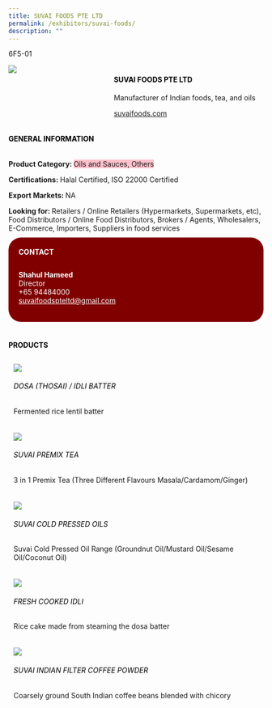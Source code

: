 ```yaml
---
title: SUVAI FOODS PTE LTD
permalink: /exhibitors/suvai-foods/
description: ""
---
```

<head>
	<div class="flex-paragraph">
		<!--hi there! this is a comment and will provide you with instructional guides-->
		<!--insert booth number here!-->
		<p style="text-transform: uppercase">6F5-01</p></div>
			<div class="flex-container" style="display: flex; flex-wrap: wrap;">
				<!--insert DOWNLOAD link of company logo between the " marks!-->
			<div class="card sgds" style="flex: 1 1 40%; display: block;"><img src="https://drive.google.com/u/0/uc?id=1tMN0uwQi-aO027Siq2m3VJkptmW4qJU9&export=download"></div>
	<div class="card-sgds" style="flex: 1 1 58%; display: block; margin-left: 3px">
		<h4 style="text-transform: uppercase; color: black;"><!--insert the exhibitor's name between the <b> tags here--><b>SUVAI FOODS PTE LTD</b></h4><!--insert the exhibitor's description between the <p> tags here-->
		<p>Manufacturer of Indian foods, tea, and oils</p>
		<!--insert the exhibitor's website link, making sure there is "https:// www." present please. make sure the entire https link goes in between the " marks-->
		<p><a href="https://suvaifoods.com" target="_blank"><!--insert the www website link here (no need for https)-->suvaifoods.com</a></p>
	</div>
</div>
</head>

<body>
	<h4 style="text-transform: uppercase; color: black;"><b>General Information</b></h4>
		<div class="flex-container" style="display: flex; flex-wrap: wrap;">
			<div class="card sgds" style="flex: 1 1 65%; display: block; align-self: stretch">
			<div class="flex-paragraph">
			<p><b>Product Category: </b><span style=" background-color: pink; border-radius: 10 px;"><!--insert the exhibitor's pdt cat between the <p> tags here-->Oils and Sauces, Others</span></p> 
				<p><b>Certifications: </b><!--insert all the exhibitor's certifications between the </b> and </p> here-->Halal Certified, ISO 22000 Certified</p>
			<p><b>Export Markets: </b><!--insert all the exhibitor's export markets between the </b> and </p> here-->NA</p>
			<p style="margin-bottom: 10px;"><b>Looking for: </b><!--insert all the exhibitor's potential business partners between the </b> and </p> here-->Retailers / Online Retailers (Hypermarkets, Supermarkets, etc), Food Distributors / Online Food Distributors, Brokers / Agents, Wholesalers, E-Commerce, Importers, Suppliers in food services</p>
			</div>
		</div>
		<div class="card sgds" style="flex: 1 1 35%; padding: 10px; display: block; background-color: maroon; border-radius: 25px; align-self: center;">
		<h4 style="color: white; margin-top: 10px; margin-left: 10px;">CONTACT</h4>
		<div class="flex-paragraph">
			<!--replace with exhibitor's: -->
			<p style="padding: 10px; color: white;"><b><!-- POC name-->Shahul Hameed</b><br><!-- designation-->Director<br><!--contact number-->+65 94484000<br><!-- for linking purposes, insert their email after "mailto:"...--><a href="mailto:suvaifoodspteltd@gmail.com" style="color: white;"><!--...and also include the display email before </a> here-->suvaifoodspteltd@gmail.com</a></p>
		</div>
			</div>
		</div>
	<br>
		<h4 style="text-transform: uppercase; color: black;"><b>products</b></h4>
<div style="display: flex; flex-wrap: wrap;">
  <div class="card sgds" style="flex: 1 1 47%; margin: 10px; display: block;"><!--insert the exhibitor's DOWNLOAD image for product between the " marks here-->
	<div class="flex-image" style="display: block;"><img src="https://drive.google.com/u/0/uc?id=12f-frdsGR57TYbBWPkRThJoxQWjpAQhp&export=download"></div>
	<div class="flex-paragraph">
		<h6 style="text-transform: uppercase; color: black;"><!--insert product name before </h6> and product description after <p>-->Dosa (Thosai) / Idli Batter</h6>
		<p>Fermented rice lentil batter</p></div>
	</div>
		<div class="card sgds" style="flex: 1 1 47%; margin: 10px; display: block;">
		<div class="flex-image" style="display: block;"><img src="https://drive.google.com/u/0/uc?id=16lxsNfmZfgaJIEJs884LjyxDfQBPjY_V&export=download"></div>
	<div class="flex-paragraph">
		<h6 style="text-transform: uppercase; color: black;">Suvai Premix Tea</h6>
		<p>3 in 1 Premix Tea (Three Different Flavours Masala/Cardamom/Ginger)</p></div>
	</div>
		<div class="card sgds" style="flex: 1 1 47%; margin: 10px; display: block;">
		<div class="flex-image" style="display: block;"><img src="https://drive.google.com/u/0/uc?id=1oo6A7CKZQKyjouhijSxTv95AfFdXjt2K&export=download"></div>
	<div class="flex-paragraph">
		<h6 style="text-transform: uppercase; color: black;">Suvai Cold Pressed Oils</h6>
		<p>Suvai Cold Pressed Oil Range (Groundnut Oil/Mustard Oil/Sesame Oil/Coconut Oil)</p></div>
		</div>
		<div class="card sgds" style="flex: 1 1 47%; margin: 10px; display: block;">
		<div class="flex-image" style="display: block;"><img src="https://drive.google.com/u/0/uc?id=1p985PHzkZEsAs0bP74lJ3scCbT0ckC9K&export=download"></div>
	<div class="flex-paragraph">
		<h6 style="text-transform: uppercase; color: black;">Fresh Cooked Idli</h6>
		<p>Rice cake made from steaming the dosa batter</p></div>
	</div>
		<div class="card sgds" style="flex: 1 1 47%; margin: 10px; display: block;">
		<div class="flex-image" style="display: block;"><img src="https://drive.google.com/u/0/uc?id=1ehU1kqvb3o57xzScw8l34lim0-vZAoJN&export=download"></div>
	<div class="flex-paragraph">
		<h6 style="text-transform: uppercase; color: black;">Suvai Indian Filter Coffee Powder</h6>
		<p>Coarsely ground South Indian coffee beans blended with chicory</p></div>
	</div>
	<!--don't delete these 2 tags. double check how the layout looks on the right too and lemme know if there are any problems! thank u so much for ur hardwork!-->
	</div>
</body>